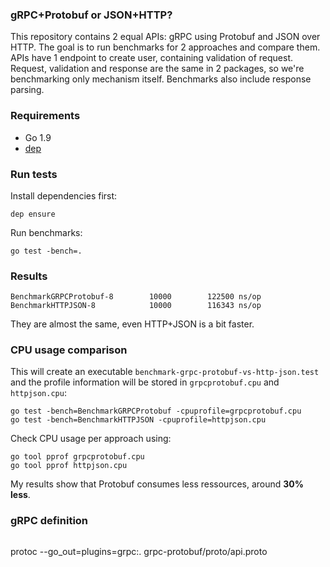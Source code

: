 ### gRPC+Protobuf or JSON+HTTP?

This repository contains 2 equal APIs: gRPC using Protobuf and JSON over HTTP. The goal is to run benchmarks for 2 approaches and compare them. APIs have 1 endpoint to create user, containing validation of request. Request, validation and response are the same in 2 packages, so we're benchmarking only mechanism itself. Benchmarks also include response parsing.

### Requirements

 - Go 1.9
 - [dep](https://github.com/golang/dep)

### Run tests

Install dependencies first:

```
dep ensure
```

Run benchmarks:
```
go test -bench=.
```

### Results

```
BenchmarkGRPCProtobuf-8   	   10000	    122500 ns/op
BenchmarkHTTPJSON-8       	   10000	    116343 ns/op
```

They are almost the same, even HTTP+JSON is a bit faster.

### CPU usage comparison

This will create an executable `benchmark-grpc-protobuf-vs-http-json.test` and the profile information will be stored in `grpcprotobuf.cpu` and `httpjson.cpu`:

```
go test -bench=BenchmarkGRPCProtobuf -cpuprofile=grpcprotobuf.cpu
go test -bench=BenchmarkHTTPJSON -cpuprofile=httpjson.cpu
```

Check CPU usage per approach using:

```
go tool pprof grpcprotobuf.cpu
go tool pprof httpjson.cpu
```

My results show that Protobuf consumes less ressources, around **30% less**.

### gRPC definition

```
```
protoc --go_out=plugins=grpc:. grpc-protobuf/proto/api.proto
```